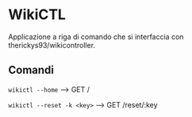 # WikiCTL

Applicazione a riga di comando che si interfaccia con therickys93/wikicontroller.

## Comandi

```wikictl --home``` --> GET /

```wikictl --reset -k <key>``` --> GET /reset/:key
